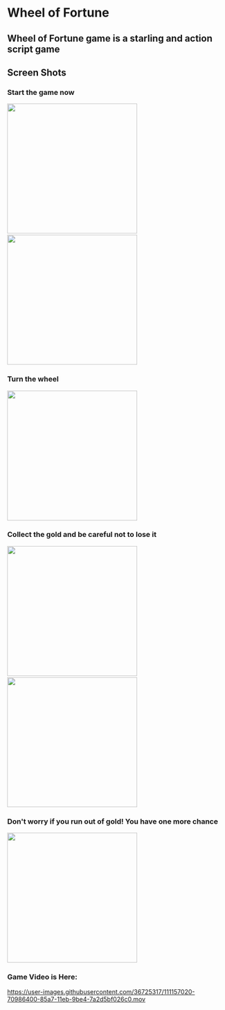 # Wheel of Fortune
## Wheel of Fortune game is a starling and action script game

## Screen Shots

### Start the game now

<img src="https://i.ibb.co/BzWHrWB/Screen-Shot-2021-03-15-at-15-21-14.png" width="300">&nbsp;&nbsp;&nbsp;<img src="https://i.ibb.co/d0Ch823/Screen-Shot-2021-03-15-at-15-21-35.png" width="300">

### Turn the wheel

<img src="https://i.ibb.co/BtD1F35/Screen-Shot-2021-03-15-at-15-21-54.png" width="300">

### Collect the gold and be careful not to lose it

<img src="https://i.ibb.co/ZzPLxxK/Screen-Shot-2021-03-15-at-15-22-11.png" width="300">&nbsp;&nbsp;&nbsp;<img src="https://i.ibb.co/W3bMwNy/Screen-Shot-2021-03-15-at-15-40-36.png" width="300">

### Don't worry if you run out of gold! You have one more chance
<img src="https://i.ibb.co/LPnCnpM/Screen-Shot-2021-03-15-at-15-42-09.png" width="300">

### Game Video is Here:
https://user-images.githubusercontent.com/36725317/111157020-70986400-85a7-11eb-9be4-7a2d5bf026c0.mov

